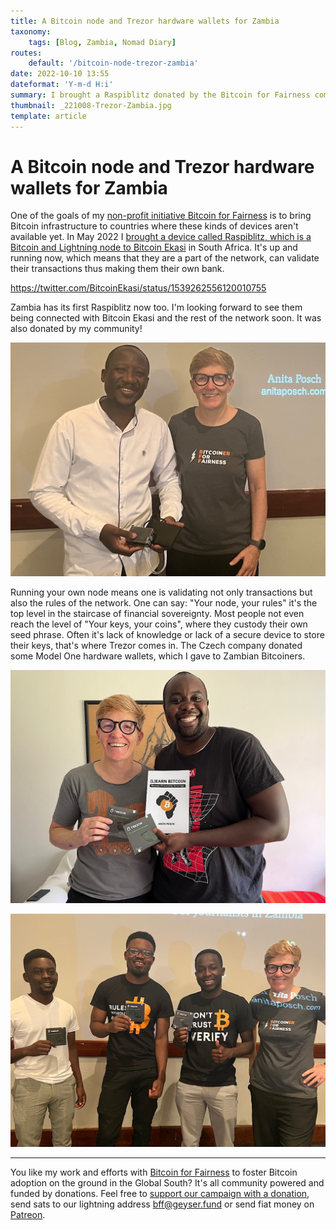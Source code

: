 ```yaml
---
title: A Bitcoin node and Trezor hardware wallets for Zambia
taxonomy:
    tags: [Blog, Zambia, Nomad Diary]
routes:
    default: '/bitcoin-node-trezor-zambia'
date: 2022-10-10 13:55
dateformat: 'Y-m-d H:i'
summary: I brought a Raspiblitz donated by the Bitcoin for Fairness community and some hardware wallets donated by Trezor to Zambia.
thumbnail: _221008-Trezor-Zambia.jpg
template: article
---
```


# A Bitcoin node and Trezor hardware wallets for Zambia

One of the goals of my [non-profit initiative Bitcoin for Fairness](https://bffbtc.org) is to bring Bitcoin infrastructure to countries where these kinds of devices aren't available yet. In May 2022 I [brought a device called Raspiblitz, which is a Bitcoin and Lightning node to Bitcoin Ekasi](https://bffbtc.org/lightning-node-south-africa/) in South Africa. It's up and running now, which means that they are a part of the network, can validate their transactions thus making them their own bank. 

https://twitter.com/BitcoinEkasi/status/1539262556120010755

Zambia has its first Raspiblitz now too. I'm looking forward to see them being connected with Bitcoin Ekasi and the rest of the network soon. It was also donated by my community! 

![I brought the first Bitcoin and Lightning node to Zambia (at least I believe its the first)](_221008-Raspiblitz-Zambia.jpg)

Running your own node means one is validating not only transactions but also the rules of the network. One can say: "Your node, your rules" it's the top level in the staircase of financial sovereignty. Most people not even reach the level of "Your keys, your coins", where they custody their own seed phrase. Often it's lack of knowledge or lack of a secure device to store their keys, that's where Trezor comes in. The Czech company donated some Model One hardware wallets, which I gave to Zambian Bitcoiners.

![The only copy of my book that I had on me went to Dabz with two Trezors.](_2022-10-05-Trezor-Zambia-1.jpg)

![Trezor hardware wallets for Zambia](_221008-Trezor-Zambia.jpg)

---
You like my work and efforts with [Bitcoin for Fairness](https://bffbtc.org) to foster Bitcoin adoption on the ground in the Global South? It's all community powered and funded by donations. Feel free to [support our campaign with a donation](https://anita.link/geyser), send sats to our lightning address bff@geyser.fund or send fiat money on [Patreon](https://patreon.com/anitaposch).